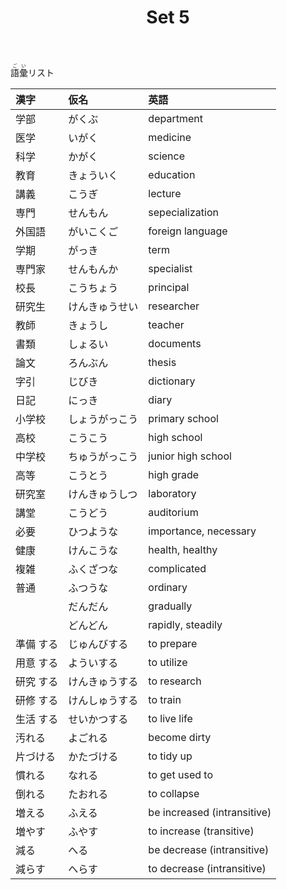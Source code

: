 ﻿---
layout: default
title: Set 5
parent: N4 Vocabulary List
grand_parent: <ruby>語彙<rt>ごい</rt></ruby> Vocabulary
nav_order: 5
---

<ruby>語彙<rt>ごい</rt></ruby>リスト

| 漢字      | 仮名           | 英語                        |
|:--------- |:-------------- |:--------------------------- |
| 学部      | がくぶ         | department                  |
| 医学      | いがく         | medicine                    |
| 科学      | かがく         | science                     |
| 教育      | きょういく     | education                   |
| 講義      | こうぎ         | lecture                     |
| 専門      | せんもん       | sepecialization             |
| 外国語    | がいこくご     | foreign language            |
| 学期      | がっき         | term                        |
| 専門家    | せんもんか     | specialist                  |
| 校長      | こうちょう     | principal                   |
| 研究生    | けんきゅうせい | researcher                  |
| 教師      | きょうし       | teacher                     |
| 書類      | しょるい       | documents                   |
| 論文      | ろんぶん       | thesis                      |
| 字引      | じびき         | dictionary                  |
| 日記      | にっき         | diary                       |
| 小学校    | しょうがっこう | primary school              |
| 高校      | こうこう       | high school                 |
| 中学校    | ちゅうがっこう | junior high school          |
| 高等      | こうとう       | high grade                  |
| 研究室    | けんきゅうしつ | laboratory                  |
| 講堂      | こうどう       | auditorium                  |
| 必要      | ひつような     | importance, necessary       |
| 健康      | けんこうな     | health, healthy             |
| 複雑      | ふくざつな     | complicated                 |
| 普通      | ふつうな       | ordinary                    |
|           | だんだん       | gradually                   |
|           | どんどん       | rapidly, steadily           |
| 準備 する | じゅんびする   | to prepare                  |
| 用意 する | よういする     | to utilize                  |
| 研究 する | けんきゅうする | to research                 |
| 研修 する | けんしゅうする | to train                    |
| 生活 する | せいかつする   | to live life                |
| 汚れる    | よごれる       | become dirty                |
| 片づける  | かたづける     | to tidy up                  |
| 慣れる    | なれる         | to get used to              |
| 倒れる    | たおれる       | to collapse                 |
| 増える    | ふえる         | be increased (intransitive) |
| 増やす    | ふやす         | to increase (transitive)    |
| 減る      | へる           | be decrease (intransitive)  |
| 減らす    | へらす         | to decrease (intransitive)  |
